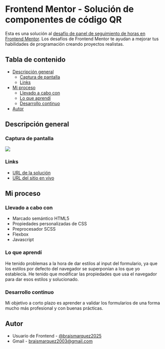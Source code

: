 # Frontend Mentor - Solución de componentes de código QR

Esta es una solución al [desafío de panel de seguimiento de horas en Frontend Mentor](https://www.frontendmentor.io/challenges/time-tracking-dashboard-UIQ7167Jw). Los desafíos de Frontend Mentor te ayudan a mejorar tus habilidades de programación creando proyectos realistas.

## Tabla de contenido

- [Descripción general](#descripcion-general)
  - [Captura de pantalla](#captura-de-pantalla)
  - [Links](#links)
- [Mi proceso](#mi-proceso)
  - [Llevado a cabo con](#llevado-a-cabo-con)
  - [Lo que aprendí](#lo-que-aprendi)
  - [Desarrollo continuo](#desarrollo-continuo)
- [Autor](#autor)


## Descripción general

### Captura de pantalla
![](./assets/images/Mentor-de-Frontend-Formulario-de-suscripción-al-boletín-informativo-con-mensaje-de-éxito-04-27-2025_08_10_PM.png)


### Links
- [URL de la solución](https://www.frontendmentor.io/solutions/solucin-pgina-formulario-con-mensaje-de-bienvenida-html-css-js-k1Tllf0g88)
- [URL del sitio en vivo](https://braismarquez2025.github.io/newsletter-sign-up-with-success-message-main/)


## Mi proceso

### Llevado a cabo con
- Marcado semántico HTML5
- Propiedades personalizadas de CSS
- Preprocesador SCSS
- Flexbox
- Javascript


### Lo que aprendí
He tenido problemas a la hora de dar estilos al input del formulario, ya que los estilos por defecto del navegador se superponían a los que yo establecía. He tenido que modificar las propiedades que usa el navegador para dar esos estilos y solucionado.

### Desarrollo continuo
Mi objetivo a corto plazo es aprender a validar los formularios de una forma mucho más profesional y con buenas prácticas.


## Autor 
- Usuario de Frontend - [@braismarquez2025](https://www.frontendmentor.io/profile/braismarquez2025)
- Gmail - braismarquez2003@gmail.com



 
